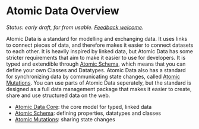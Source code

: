 # Atomic Data Overview

_Status: early draft, far from usable. [Feedback welcome](get-involved.md)._

Atomic Data is a standard for modelling and exchanging data.
It uses links to connect pieces of data, and therefore makes it easier to connect datasets to each other.
It is heavily inspired by linked data, but Atomic Data has some stricter requirements that aim to make it easier to use for developers.
It is typed and extendible through [Atomic Schema](schema/atomic-schema.md), which means that you can define your own Classes and Datatypes.
Atomic Data also has a standard for synchronizing data by communicating state changes, called [Atomic Mutations](mutations/atomic-mutations.md).
You can use parts of Atomic Data seperately, but the standard is designed as a full data management package that makes it easier to create, share and use structured data on the web.

- [Atomic Data Core](core/atomic-data-core.md): the core model for typed, linked data
- [Atomic Schema](schema/atomic-schema.md): defining properties, datatypes and classes
- [Atomic Mutations](mutations/atomic-mutations.md): sharing state changes
